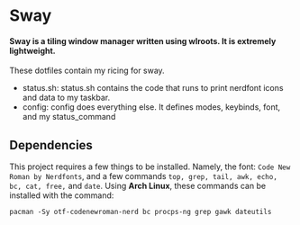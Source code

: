 # Sway
#### Sway is a tiling window manager written using wlroots. It is extremely lightweight.
These dotfiles contain my ricing for sway.
 - status.sh: status.sh contains the code that runs to print nerdfont icons and data to my taskbar.
 - config: config does everything else. It defines modes, keybinds, font, and my status_command
## Dependencies
This project requires a few things to be installed. Namely, the font: `Code New Roman by Nerdfonts`, and a few commands `top, grep, tail, awk, echo, bc, cat, free,` and `date`.
Using **Arch Linux**, these commands can be installed with the command:
```
pacman -Sy otf-codenewroman-nerd bc procps-ng grep gawk dateutils
```

